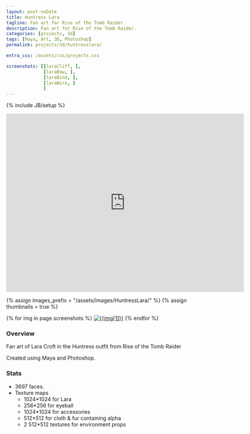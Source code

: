 ```yaml
---
layout: post-noDate
title: Huntress Lara
tagline: Fan art for Rise of the Tomb Raider.
description: Fan art for Rise of the Tomb Raider.
categories: [projects, 3d]
tags: [Maya, Art, 3D, Photoshop]
permalink: projects/3d/huntresslara/

extra_css: /assets/css/projects.css

screenshots: [[laraCliff, ],
			  [laraBow, ],
              [laraBind, ],
              [laraWire, ]
              ]
---
```

{% include JB/setup %}


<iframe width="640" height="480" src="https://sketchfab.com/playlists/embed?collection=834ba7e1e68d4379aaaae6010a99a512&sort_by=published_at" frameborder="0" allowfullscreen mozallowfullscreen="true" webkitallowfullscreen="true" onmousewheel="" style="display: block; margin: 0 auto;"></iframe>


{% assign images_prefix = "/assets/images/HuntressLara/" %}
{% assign thumbnails = true %}

<div class="project-images" id="slideshow">
{% for img in page.screenshots %}
    <a href="{{images_prefix}}{{img[0]}}.png"><img src= "{{images_prefix}}{{img[0]}}{% if thumbnails %}-tn{% endif %}.png" alt="{{img[1]}}" class="img-responsive"></a>
{% endfor %}
</div>

<script>
    $('#slideshow').photobox('a', {history:false, time:0, counter:false});
</script>

<h3>Overview</h3>

Fan art of Lara Croft in the Huntress outfit from Rise of the Tomb Raider

Created using Maya and Photoshop.

<h3>Stats</h3>

* 3697 faces.
* Texture maps
    * 1024*1024 for Lara
    * 256*256 for eyeball
    * 1024*1024 for accessories
    * 512*512 for cloth & fur containing alpha
    * 2 512*512 textures for environment props

&nbsp;
